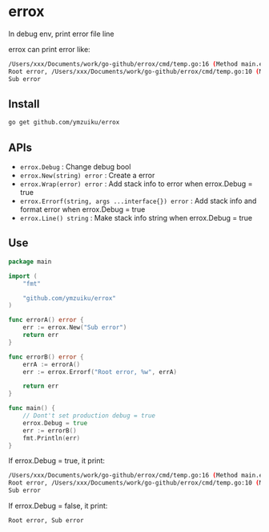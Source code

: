 # errox

In debug env, print error file line

errox can print error like:

```bash
/Users/xxx/Documents/work/go-github/errox/cmd/temp.go:16 (Method main.errorB)
Root error, /Users/xxx/Documents/work/go-github/errox/cmd/temp.go:10 (Method main.errorA)
Sub error
```

## Install

```bash
go get github.com/ymzuiku/errox
```

## APIs

- `errox.Debug` : Change debug bool
- `errox.New(string) error` : Create a error
- `errox.Wrap(error) error` : Add stack info to error when errox.Debug = true
- `errox.Errorf(string, args ...interface{}) error` : Add stack info and format error when errox.Debug = true
- `errox.Line() string` : Make stack info string when errox.Debug = true

## Use

```go
package main

import (
	"fmt"

	"github.com/ymzuiku/errox"
)

func errorA() error {
	err := errox.New("Sub error")
	return err
}

func errorB() error {
	errA := errorA()
	err := errox.Errorf("Root error, %w", errA)

	return err
}

func main() {
	// Dont't set production debug = true
	errox.Debug = true
	err := errorB()
	fmt.Println(err)
}
```

If errox.Debug = true, it print:

```bash
/Users/xxx/Documents/work/go-github/errox/cmd/temp.go:16 (Method main.errorB)
Root error, /Users/xxx/Documents/work/go-github/errox/cmd/temp.go:10 (Method main.errorA)
Sub error
```

If errox.Debug = false, it print:

```bash
Root error, Sub error
```
